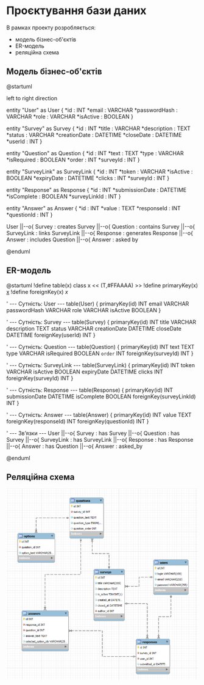# Проєктування бази даних

В рамках проекту розробляється: 
- модель бізнес-об'єктів 
- ER-модель
- реляційна схема

## Модель бізнес-об'єктів
@startuml

left to right direction

entity "User" as User {
  *id : INT
  *email : VARCHAR
  *passwordHash : VARCHAR
  *role : VARCHAR
  *isActive : BOOLEAN
}

entity "Survey" as Survey {
  *id : INT
  *title : VARCHAR
  *description : TEXT
  *status : VARCHAR
  *creationDate : DATETIME
  *closeDate : DATETIME
  *userId : INT
}

entity "Question" as Question {
  *id : INT
  *text : TEXT
  *type : VARCHAR
  *isRequired : BOOLEAN
  *order : INT
  *surveyId : INT
}

entity "SurveyLink" as SurveyLink {
  *id : INT
  *token : VARCHAR
  *isActive : BOOLEAN
  *expiryDate : DATETIME
  *clicks : INT
  *surveyId : INT
}

entity "Response" as Response {
  *id : INT
  *submissionDate : DATETIME
  *isComplete : BOOLEAN
  *surveyLinkId : INT
}

entity "Answer" as Answer {
  *id : INT
  *value : TEXT
  *responseId : INT
  *questionId : INT
}

User ||--o{ Survey : creates
Survey ||--o{ Question : contains
Survey ||--o{ SurveyLink : links
SurveyLink ||--o{ Response : generates
Response ||--o{ Answer : includes
Question ||--o{ Answer : asked by

@enduml


## ER-модель

@startuml
!define table(x) class x << (T,#FFAAAA) >>
!define primaryKey(x) <u>x</u>
!define foreignKey(x) <i>x</i>

' --- Сутність: User ---
table(User) {
  primaryKey(id) INT
  email VARCHAR
  passwordHash VARCHAR
  role VARCHAR
  isActive BOOLEAN
}

' --- Сутність: Survey ---
table(Survey) {
  primaryKey(id) INT
  title VARCHAR
  description TEXT
  status VARCHAR
  creationDate DATETIME
  closeDate DATETIME
  foreignKey(userId) INT
}

' --- Сутність: Question ---
table(Question) {
  primaryKey(id) INT
  text TEXT
  type VARCHAR
  isRequired BOOLEAN
  `order` INT
  foreignKey(surveyId) INT
}

' --- Сутність: SurveyLink ---
table(SurveyLink) {
  primaryKey(id) INT
  token VARCHAR
  isActive BOOLEAN
  expiryDate DATETIME
  clicks INT
  foreignKey(surveyId) INT
}

' --- Сутність: Response ---
table(Response) {
  primaryKey(id) INT
  submissionDate DATETIME
  isComplete BOOLEAN
  foreignKey(surveyLinkId) INT
}

' --- Сутність: Answer ---
table(Answer) {
  primaryKey(id) INT
  value TEXT
  foreignKey(responseId) INT
  foreignKey(questionId) INT
}

' --- Зв’язки ---
User ||--o{ Survey : has
Survey ||--o{ Question : has
Survey ||--o{ SurveyLink : has
SurveyLink ||--o{ Response : has
Response ||--o{ Answer : has
Question ||--o{ Answer : asked_by

@enduml

## Реляційна схема

![Реляційна схема](./relation-scheme.png)
